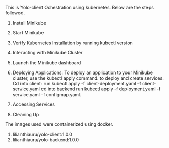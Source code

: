 This is Yolo-client Ochestration using kubernetes.
Below are the steps followed.
1.	Install Minikube
2.	Start Minikube
3.	Verify Kubernetes Installation by running kubectl version
4.	Interacting with Minikube Cluster
5.	Launch the Minikube dashboard


6.	Deploying Applications: To deploy an application to your Minikube cluster, use the kubectl apply command.  to deploy and create services. 
   Cd into client:
   run kubectl apply -f client-deployment.yaml –f client-service.yaml 
    cd into backend 
    run kubectl apply -f deployment.yaml -f service.yaml -f configmap.yaml.
7.	Accessing Services
8.	Cleaning Up


The images used were containerized using docker.
1. lilianthiauru/yolo-client:1.0.0
2. lilianthiauru/yolo-backend:1.0.0
